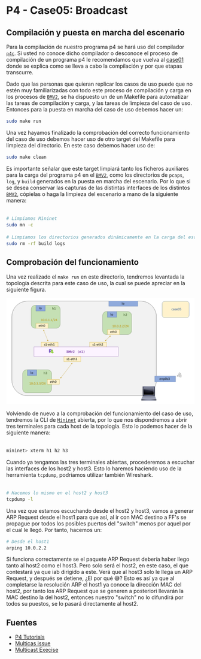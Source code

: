 # P4 - Case05: Broadcast


## Compilación y puesta en marcha del escenario

Para la compilación de nuestro programa p4 se hará uso del compilador [``p4c``](https://github.com/p4lang/p4c). Si usted no conoce dicho compilador o desconoce el proceso de compilación de un programa p4 le recomendamos que vuelva al [case01](https://github.com/davidcawork/TFG/tree/master/src/use_cases/p4/case01) donde se explica como se lleva a cabo la compilación y por que etapas transcurre. 

Dado que las personas que quieran replicar los casos de uso puede que no estén muy familiarizadas con todo este proceso de compilación y carga en los procesos de [``BMV2``](https://github.com/p4lang/behavioral-model), se ha dispuesto un de un Makefile para automatizar las tareas de compilación y carga, y las tareas de limpieza del caso de uso. Entonces para la puesta en marcha del caso de uso debemos hacer un:

```bash
sudo make run
```

Una vez hayamos finalizado la comprobación del correcto funcionamiento del caso de uso debemos hacer uso de otro target del Makefile para limpieza del directorio. En este caso debemos hacer uso de:

```bash
sudo make clean
```

Es importante señalar que este target limpiará tanto los ficheros auxiliares para la carga del programa p4 en el [``BMV2``](https://github.com/p4lang/behavioral-model), como los directorios de ``pcaps``, ``log``, y ``build`` generados en la puesta en marcha del escenario. Por lo que si se desea conservar las capturas de las distintas interfaces de los distintos  [``BMV2``](https://github.com/p4lang/behavioral-model), cópielas o haga la limpieza del escenario a mano de la siguiente manera:

```bash

# Limpiamos Mininet
sudo mn -c

# Limpiamos los directorios generados dinámicamente en la carga del escenario
sudo rm -rf build logs

```

## Comprobación del funcionamiento



Una vez realizado el ``make run`` en este directorio, tendremos levantada la topología descrita para este caso de uso, la cual se puede apreciar en la siguiente figura.


![scenario](../../../../img/use_cases/p4/case05/scenario.png)

Volviendo de nuevo a la comprobación del funcionamiento del caso de uso, tendremos la CLI de [``Mininet``](https://github.com/mininet/mininet) abierta, por lo que nos dispondremos a abrir tres terminales para cada host de la topología. Esto lo podemos hacer de la siguiente manera:

```bash

mininet> xterm h1 h2 h3 
```

Cuando ya tengamos las tres terminales abiertas, procederemos a escuchar las interfaces de los host2 y host3. Esto lo haremos haciendo uso de la herramienta ``tcpdump``, podríamos utilizar también Wireshark.

```bash

# Hacemos lo mismo en el host2 y host3
tcpdump -l

```

Una vez que estamos escuchando desde el host2 y host3, vamos a generar ARP Request desde el host1 para que así, al ir con MAC destino a FF's se propague por todos los posibles puertos del "switch" menos por aquel por el cual le llegó. Por tanto, hacemos un:

```bash
# Desde el host1
arping 10.0.2.2
```

Si funciona correctamente se el paquete ARP Request debería haber llego tanto al host2 como el host3. Pero solo será el host2, en este caso, el que contestará ya que iab dirigido a este. Verá que al host3 solo le llega un ARP Request, y después se detiene, ¿El por qué :sweat_smile:? Esto es así ya que al completarse la resolución ARP el host1 ya conoce la dirección MAC del host2, por tanto los ARP Request que se generen a posteriori llevarán la MAC destino la del host2, entonces nuestro "switch" no lo difundirá por todos su puestos, se lo pasará directamente al host2. 

## Fuentes

* [P4 Tutorials](https://github.com/p4lang/tutorials)
* [Multicas issue](https://github.com/p4lang/tutorials/issues/337)
* [Multicast Execise](https://github.com/p4lang/tutorials/tree/master/exercises/multicast)
